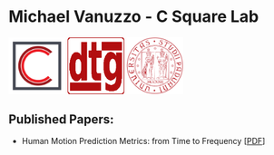 # Michael Vanuzzo - C Square Lab

<div>
    <img src="c_square_logo.png" width="100">
    <img src="logo_dtg_red.png" width="100">
    <img src="Logo_Universita_Padova.png" width="100">
</div>

## Published Papers:
- Human Motion Prediction Metrics: from Time to Frequency [[PDF](2023_ERF_Metrics.pdf)]
